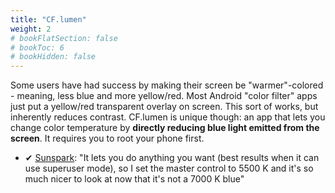 ```yaml
---
title: "CF.lumen"
weight: 2
# bookFlatSection: false
# bookToc: 6
# bookHidden: false
---
```


Some users have had success by making their screen be "warmer"-colored - meaning, less blue and more yellow/red.
Most Android "color filter" apps just put a yellow/red transparent overlay on screen. This sort of works, but inherently reduces contrast.
CF.lumen is unique though: an app that lets you change color temperature by **directly reducing blue light emitted from the screen**. It requires you to root your phone first.

* ✔ [Sunspark](https://ledstrain.org/d/21-usable-smartphones/1165): "It lets you do anything you want (best results when it can use superuser mode), so I set the master control to 5500 K and it's so much nicer to look at now that it's not a 7000 K blue"
